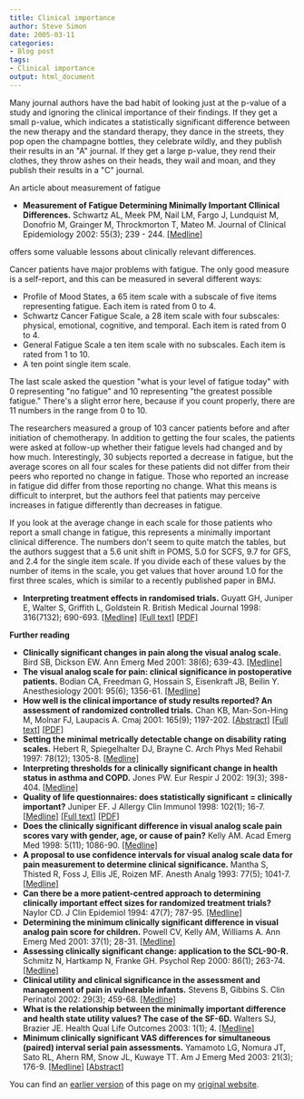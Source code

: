 ```yaml
---
title: Clinical importance
author: Steve Simon
date: 2005-03-11
categories:
- Blog post
tags:
- Clinical importance
output: html_document
---
```

Many journal authors have the bad habit of looking just at the p-value
of a study and ignoring the clinical importance of their findings. If
they get a small p-value, which indicates a statistically significant
difference between the new therapy and the standard therapy, they dance
in the streets, they pop open the champagne bottles, they celebrate
wildly, and they publish their results in an \"A\" journal. If they get
a large p-value, they rend their clothes, they throw ashes on their
heads, they wail and moan, and they publish their results in a \"C\"
journal.

An article about measurement of fatigue

-   **Measurement of Fatigue Determining Minimally Important Cllinical
    Differences.** Schwartz AL, Meek PM, Nail LM, Fargo J, Lundquist M,
    Donofrio M, Grainger M, Throckmorton T, Mateo M. Journal of Clinical
    Epidemiology 2002: 55(3); 239 - 244.
    [\[Medline\]](http://www.ncbi.nlm.nih.gov/entrez/query.fcgi?cmd=Retrieve&db=PubMed&list_uids=11864794)

offers some valuable lessons about clinically relevant differences.

Cancer patients have major problems with fatigue. The only good measure
is a self-report, and this can be measured in several different ways:

-   Profile of Mood States, a 65 item scale with a subscale of five
    items representing fatigue. Each item is rated from 0 to 4.
-   Schwartz Cancer Fatigue Scale, a 28 item scale with four subscales:
    physical, emotional, cognitive, and temporal. Each item is rated
    from 0 to 4.
-   General Fatigue Scale a ten item scale with no subscales. Each item
    is rated from 1 to 10.
-   A ten point single item scale.

The last scale asked the question \"what is your level of fatigue
today\" with 0 representing \"no fatigue\" and 10 representing \"the
greatest possible fatigue.\" There\'s a slight error here, because if
you count properly, there are 11 numbers in the range from 0 to 10.

The researchers measured a group of 103 cancer patients before and after
initiation of chemotherapy. In addition to getting the four scales, the
patients were asked at follow-up whether their fatigue levels had
changed and by how much. Interestingly, 30 subjects reported a decrease
in fatigue, but the average scores on all four scales for these patients
did not differ from their peers who reported no change in fatigue. Those
who reported an increase in fatigue did differ from those reporting no
change. What this means is difficult to interpret, but the authors feel
that patients may perceive increases in fatigue differently than
decreases in fatigue.

If you look at the average change in each scale for those patients who
report a small change in fatigue, this represents a minimally important
clinical difference. The numbers don\'t seem to quite match the tables,
but the authors suggest that a 5.6 unit shift in POMS, 5.0 for SCFS, 9.7
for GFS, and 2.4 for the single item scale. If you divide each of these
values by the number of items in the scale, you get values that hover
around 1.0 for the first three scales, which is similar to a recently
published paper in BMJ.

-   **Interpreting treatment effects in randomised trials.** Guyatt GH,
    Juniper E, Walter S, Griffith L, Goldstein R. British Medical
    Journal 1998: 316(7132); 690-693.
    [\[Medline\]](http://www.ncbi.nlm.nih.gov/entrez/query.fcgi?cmd=Retrieve&db=PubMed&list_uids=9522799&dopt=Abstract)
    [\[Full
    text\]](http://bmj.bmjjournals.com/cgi/content/full/316/7132/690)
    [\[PDF\]](http://bmj.bmjjournals.com/cgi/reprint/316/7132/690.pdf)

**Further reading**

-   **Clinically significant changes in pain along the visual analog
    scale.** Bird SB, Dickson EW. Ann Emerg Med 2001: 38(6); 639-43.
    [\[Medline\]](http://www.ncbi.nlm.nih.gov/entrez/query.fcgi?cmd=Retrieve&db=PubMed&list_uids=11719742&dopt=Abstract)
-   **The visual analog scale for pain: clinical significance in
    postoperative patients.** Bodian CA, Freedman G, Hossain S,
    Eisenkraft JB, Beilin Y. Anesthesiology 2001: 95(6); 1356-61.
    [\[Medline\]](http://www.ncbi.nlm.nih.gov/entrez/query.fcgi?cmd=Retrieve&db=PubMed&list_uids=11748392&dopt=Abstract)
-   **How well is the clinical importance of study results reported? An
    assessment of randomized controlled trials.** Chan KB, Man-Son-Hing
    M, Molnar FJ, Laupacis A. Cmaj 2001: 165(9); 1197-202.
    [\[Abstract\]](http://www.cmaj.ca/cgi/content/abstract/165/9/1197)
    [\[Full text\]](http://www.cmaj.ca/cgi/content/full/165/9/1197)
    [\[PDF\]](http://www.cmaj.ca/cgi/reprint/165/9/1197.pdf)
-   **Setting the minimal metrically detectable change on disability
    rating scales.** Hebert R, Spiegelhalter DJ, Brayne C. Arch Phys Med
    Rehabil 1997: 78(12); 1305-8.
    [\[Medline\]](http://www.ncbi.nlm.nih.gov/entrez/query.fcgi?cmd=Retrieve&db=PubMed&list_uids=9421982)
-   **Interpreting thresholds for a clinically significant change in
    health status in asthma and COPD.** Jones PW. Eur Respir J 2002:
    19(3); 398-404.
    [\[Medline\]](http://www.ncbi.nlm.nih.gov/entrez/query.fcgi?cmd=Retrieve&db=PubMed&list_uids=11936514&dopt=Abstract)
-   **Quality of life questionnaires: does statistically significant =
    clinically important?** Juniper EF. J Allergy Clin Immunol 1998:
    102(1); 16-7.
    [\[Medline\]](http://www.ncbi.nlm.nih.gov/entrez/query.fcgi?cmd=Retrieve&db=PubMed&list_uids=9679842&dopt=Abstract)
    [\[Full
    text\]](http://www2.us.elsevierhealth.com/scripts/om.dll/serve?retrieve=/pii/S0091674998002334&nav=full)
    [\[PDF\]](http://www2.us.elsevierhealth.com/scripts/om.dll/serve?action=get-media&id=a90088&trueID=pdf_90088&location=jai981021&type=pdf&name=x.pdf)
-   **Does the clinically significant difference in visual analog scale
    pain scores vary with gender, age, or cause of pain?** Kelly AM.
    Acad Emerg Med 1998: 5(11); 1086-90.
    [\[Medline\]](http://www.ncbi.nlm.nih.gov/entrez/query.fcgi?cmd=Retrieve&db=PubMed&list_uids=9835471&dopt=Abstract)
-   **A proposal to use confidence intervals for visual analog scale
    data for pain measurement to determine clinical significance.**
    Mantha S, Thisted R, Foss J, Ellis JE, Roizen MF. Anesth Analg 1993:
    77(5); 1041-7.
    [\[Medline\]](http://www.ncbi.nlm.nih.gov/entrez/query.fcgi?cmd=Retrieve&db=PubMed&list_uids=8214704&dopt=Abstract)
-   **Can there be a more patient-centred approach to determining
    clinically important effect sizes for randomized treatment trials?**
    Naylor CD. J Clin Epidemiol 1994: 47(7); 787-95.
    [\[Medline\]](http://www.ncbi.nlm.nih.gov/entrez/query.fcgi?cmd=Retrieve&db=PubMed&list_uids=7722592&dopt=Abstract)
-   **Determining the minimum clinically significant difference in
    visual analog pain score for children.** Powell CV, Kelly AM,
    Williams A. Ann Emerg Med 2001: 37(1); 28-31.
    [\[Medline\]](http://www.ncbi.nlm.nih.gov/entrez/query.fcgi?cmd=Retrieve&db=PubMed&list_uids=11145767&dopt=Abstract)
-   **Assessing clinically significant change: application to the
    SCL-90-R.** Schmitz N, Hartkamp N, Franke GH. Psychol Rep 2000:
    86(1); 263-74.
    [\[Medline\]](http://www.ncbi.nlm.nih.gov/entrez/query.fcgi?cmd=Retrieve&db=PubMed&list_uids=10778279&dopt=Abstract)
-   **Clinical utility and clinical significance in the assessment and
    management of pain in vulnerable infants.** Stevens B, Gibbins S.
    Clin Perinatol 2002: 29(3); 459-68.
    [\[Medline\]](http://www.ncbi.nlm.nih.gov/entrez/query.fcgi?cmd=Retrieve&db=PubMed&list_uids=12380469&dopt=Abstract)
-   **What is the relationship between the minimally important
    difference and health state utility values? The case of the SF-6D.**
    Walters SJ, Brazier JE. Health Qual Life Outcomes 2003: 1(1); 4.
    [\[Medline\]](http://www.ncbi.nlm.nih.gov/entrez/query.fcgi?cmd=Retrieve&db=PubMed&list_uids=12737635&dopt=Abstract)
-   **Minimum clinically significant VAS differences for simultaneous
    (paired) interval serial pain assessments.** Yamamoto LG, Nomura JT,
    Sato RL, Ahern RM, Snow JL, Kuwaye TT. Am J Emerg Med 2003: 21(3);
    176-9.
    [\[Medline\]](http://www.ncbi.nlm.nih.gov/entrez/query.fcgi?cmd=Retrieve&db=PubMed&list_uids=12811707&dopt=Abstract)
    [\[Abstract\]](http://www2.us.elsevierhealth.com/scripts/om.dll/serve?retrieve=/pii/S0735675702422553&)

You can find an [earlier version][sim1] of this page on my [original website][sim2].


[sim1]: http://www.pmean.com/05/ClinicalImportance.html
[sim2]: http://www.pmean.com/original_site.html
